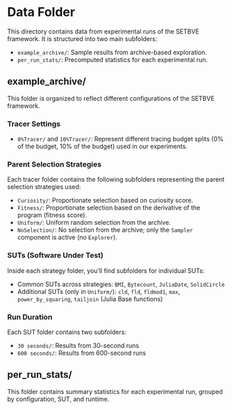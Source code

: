 # Data Folder

This directory contains data from experimental runs of the SETBVE framework. It is structured into two main subfolders:

- `example_archive/`: Sample results from archive-based exploration.
- `per_run_stats/`: Precomputed statistics for each experimental run.

## example_archive/

This folder is organized to reflect different configurations of the SETBVE framework.

### Tracer Settings

- `0%Tracer/` and `10%Tracer/`: Represent different tracing budget splits (0% of the budget, 10% of the budget) used in our experiments.

### Parent Selection Strategies

Each tracer folder contains the following subfolders representing the parent selection strategies used:

- `Curiosity/`: Proportionate selection based on curiosity score.
- `Fitness/`: Proportionate selection based on the derivative of the program (fitness score).
- `Uniform/`: Uniform random selection from the archive.
- `NoSelection/`: No selection from the archive; only the `Sampler` component is active (no `Explorer`).

### SUTs (Software Under Test)

Inside each strategy folder, you’ll find subfolders for individual SUTs:

- Common SUTs across strategies: `BMI`, `Bytecount`, `JuliaDate`, `SolidCircle`
- Additional SUTs (only in `Uniform/`): `cld`, `fld`, `fldmod1`, `max`, `power_by_squaring`, `tailjoin` (Julia Base functions)

### Run Duration

Each SUT folder contains two subfolders:

- `30 seconds/`: Results from 30-second runs
- `600 seconds/`: Results from 600-second runs

## per_run_stats/

This folder contains summary statistics for each experimental run, grouped by configuration, SUT, and runtime.

